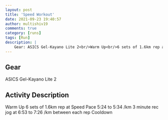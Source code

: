 ```yaml
---
layout: post
title: 'Speed Workout'
date: 2021-09-23 19:40:57
author: multishiv19
comments: true
category: [runs]
tags: [Run]
description: |
    Gear: ASICS Gel-Kayano Lite 2<br/>Warm Up<br/>6 sets of 1.6km rep at Speed Pace 5:24 to 5:34 /km<br/>3 minute rec jog at 6:53 to 7:26 /km between each rep<br/>Cooldown
---
```


## Gear
ASICS Gel-Kayano Lite 2

## Activity Description
Warm Up
6 sets of 1.6km rep at Speed Pace 5:24 to 5:34 /km
3 minute rec jog at 6:53 to 7:26 /km between each rep
Cooldown


<div width='100%' class='strava-embed-placeholder' data-embed-type='activity' data-embed-id='6005374552'></div>
<script src='https://strava-embeds.com/embed.js'></script>
